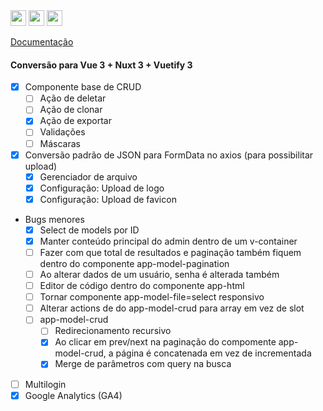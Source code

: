 <img height="25px" src="https://img.shields.io/badge/laravel-%23FF2D20.svg?style=for-the-badge&logo=laravel&logoColor=white" alt="">
<img height="25px" src="https://img.shields.io/badge/Nuxt-002E3B?style=for-the-badge&logo=nuxtdotjs&logoColor=#00DC82" alt="">
<img height="25px" src="https://wakatime.com/badge/github/jeff-silva/tevep.svg" alt="">

[Documentação](/docs/index.md)

#### Conversão para Vue 3 + Nuxt 3 + Vuetify 3
- [x] Componente base de CRUD
    - [ ] Ação de deletar
    - [ ] Ação de clonar
    - [x] Ação de exportar
    - [ ] Validações
    - [ ] Máscaras
- [x] Conversão padrão de JSON para FormData no axios (para possibilitar upload)
    - [x] Gerenciador de arquivo
    - [x] Configuração: Upload de logo
    - [x] Configuração: Upload de favicon
- Bugs menores
    - [x] Select de models por ID
    - [x] Manter conteúdo principal do admin dentro de um v-container
    - [ ] Fazer com que total de resultados e paginação também fiquem dentro do componente app-model-pagination
    - [ ] Ao alterar dados de um usuário, senha é alterada também
    - [ ] Editor de código dentro do componente app-html
    - [ ] Tornar componente app-model-file=select responsivo
    - [ ] Alterar actions de do app-model-crud para array em vez de slot
    - [ ] app-model-crud
        - [ ] Redirecionamento recursivo
        - [x] Ao clicar em prev/next na paginação do compomente app-model-crud, a página é concatenada em vez de incrementada
        - [x] Merge de parâmetros com query na busca
- [ ] Multilogin
- [x] Google Analytics (GA4)